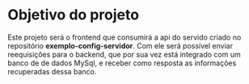 # Objetivo do projeto

Este projeto será o frontend que consumirá a api do servido criado no repositório **exemplo-config-servidor**. Com ele será possível enviar reequisições para o backend, que por sua vez está integrado com um banco de de dados MySql, e receber como resposta as informações recuperadas dessa banco.
